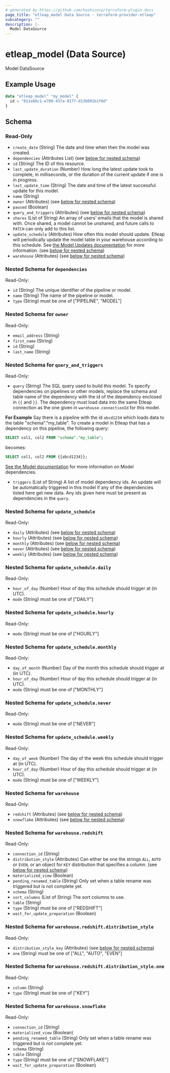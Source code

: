 ```yaml
---
# generated by https://github.com/hashicorp/terraform-plugin-docs
page_title: "etleap_model Data Source - terraform-provider-etleap"
subcategory: ""
description: |-
  Model DataSource
---
```


# etleap_model (Data Source)

Model DataSource

## Example Usage

```terraform
data "etleap_model" "my_model" {
  id = "011e68c1-e700-437a-9177-d13b091b1f0d"
}
```

<!-- schema generated by tfplugindocs -->
## Schema

### Read-Only

- `create_date` (String) The date and time when then the model was created.
- `dependencies` (Attributes List) (see [below for nested schema](#nestedatt--dependencies))
- `id` (String) The ID of this resource.
- `last_update_duration` (Number) How long the latest update took to complete, in milliseconds, or the duration of the current update if one is in progress.
- `last_update_time` (String) The date and time of the latest successful update for this model.
- `name` (String)
- `owner` (Attributes) (see [below for nested schema](#nestedatt--owner))
- `paused` (Boolean)
- `query_and_triggers` (Attributes) (see [below for nested schema](#nestedatt--query_and_triggers))
- `shares` (List of String) An array of users' emails that the model is shared with.  Once shared, a model cannot be unshared, and future calls to `PATCH` can only add to this list.
- `update_schedule` (Attributes) How often this model should update. Etleap will periodically update the model table in your warehouse according to this schedule. See [the Model Updates documentation](https://docs.etleap.com/docs/documentation/ZG9jOjI0MzU2NDY3-introduction-to-models#model-updates) for more information. (see [below for nested schema](#nestedatt--update_schedule))
- `warehouse` (Attributes) (see [below for nested schema](#nestedatt--warehouse))

<a id="nestedatt--dependencies"></a>
### Nested Schema for `dependencies`

Read-Only:

- `id` (String) The unique identifier of the pipeline or model.
- `name` (String) The name of the pipeline or model.
- `type` (String) must be one of ["PIPELINE", "MODEL"]


<a id="nestedatt--owner"></a>
### Nested Schema for `owner`

Read-Only:

- `email_address` (String)
- `first_name` (String)
- `id` (String)
- `last_name` (String)


<a id="nestedatt--query_and_triggers"></a>
### Nested Schema for `query_and_triggers`

Read-Only:

- `query` (String) The SQL query used to build this model. To specify dependencies on pipelines or other models, replace the schema and table name of the dependency with the id of the dependency enclosed in `{{` and `}}`. The dependency must load data into the same Etleap connection as the one given in `warehouse.connectionId` for this model.

**For Example**
Say there is a pipeline with the id `abcd1234` which loads data to the table "schema"."my_table". To create a model in Etleap that has a dependency on this pipeline, the following query:

```sql
SELECT col1, col2 FROM "schema"."my_table";
```

becomes:
```sql
SELECT col1, col2 FROM {{abcd1234}};
```

[See the Model documentation](https://docs.etleap.com/docs/documentation/ZG9jOjI0MzU2NDY3-introduction-to-models#model-dependencies) for more information on Model dependencies.
- `triggers` (List of String) A list of model dependency ids. An update will be automatically triggered in this model if any of the dependencies listed here get new data. Any ids given here must be present as dependencies in the `query`.


<a id="nestedatt--update_schedule"></a>
### Nested Schema for `update_schedule`

Read-Only:

- `daily` (Attributes) (see [below for nested schema](#nestedatt--update_schedule--daily))
- `hourly` (Attributes) (see [below for nested schema](#nestedatt--update_schedule--hourly))
- `monthly` (Attributes) (see [below for nested schema](#nestedatt--update_schedule--monthly))
- `never` (Attributes) (see [below for nested schema](#nestedatt--update_schedule--never))
- `weekly` (Attributes) (see [below for nested schema](#nestedatt--update_schedule--weekly))

<a id="nestedatt--update_schedule--daily"></a>
### Nested Schema for `update_schedule.daily`

Read-Only:

- `hour_of_day` (Number) Hour of day this schedule should trigger at (in UTC).
- `mode` (String) must be one of ["DAILY"]


<a id="nestedatt--update_schedule--hourly"></a>
### Nested Schema for `update_schedule.hourly`

Read-Only:

- `mode` (String) must be one of ["HOURLY"]


<a id="nestedatt--update_schedule--monthly"></a>
### Nested Schema for `update_schedule.monthly`

Read-Only:

- `day_of_month` (Number) Day of the month this schedule should trigger at (in UTC).
- `hour_of_day` (Number) Hour of day this schedule should trigger at (in UTC).
- `mode` (String) must be one of ["MONTHLY"]


<a id="nestedatt--update_schedule--never"></a>
### Nested Schema for `update_schedule.never`

Read-Only:

- `mode` (String) must be one of ["NEVER"]


<a id="nestedatt--update_schedule--weekly"></a>
### Nested Schema for `update_schedule.weekly`

Read-Only:

- `day_of_week` (Number) The day of the week this schedule should trigger at (in UTC).
- `hour_of_day` (Number) Hour of day this schedule should trigger at (in UTC).
- `mode` (String) must be one of ["WEEKLY"]



<a id="nestedatt--warehouse"></a>
### Nested Schema for `warehouse`

Read-Only:

- `redshift` (Attributes) (see [below for nested schema](#nestedatt--warehouse--redshift))
- `snowflake` (Attributes) (see [below for nested schema](#nestedatt--warehouse--snowflake))

<a id="nestedatt--warehouse--redshift"></a>
### Nested Schema for `warehouse.redshift`

Read-Only:

- `connection_id` (String)
- `distribution_style` (Attributes) Can either be one the strings `ALL`, `AUTO` or `EVEN`, or an object for `KEY` distribution that specifies a column. (see [below for nested schema](#nestedatt--warehouse--redshift--distribution_style))
- `materialized_view` (Boolean)
- `pending_renamed_table` (String) Only set when a table rename was triggered but is not complete yet.
- `schema` (String)
- `sort_columns` (List of String) The sort columns to use.
- `table` (String)
- `type` (String) must be one of ["REDSHIFT"]
- `wait_for_update_preparation` (Boolean)

<a id="nestedatt--warehouse--redshift--distribution_style"></a>
### Nested Schema for `warehouse.redshift.distribution_style`

Read-Only:

- `distribution_style_key` (Attributes) (see [below for nested schema](#nestedatt--warehouse--redshift--distribution_style--distribution_style_key))
- `one` (String) must be one of ["ALL", "AUTO", "EVEN"]

<a id="nestedatt--warehouse--redshift--distribution_style--distribution_style_key"></a>
### Nested Schema for `warehouse.redshift.distribution_style.one`

Read-Only:

- `column` (String)
- `type` (String) must be one of ["KEY"]




<a id="nestedatt--warehouse--snowflake"></a>
### Nested Schema for `warehouse.snowflake`

Read-Only:

- `connection_id` (String)
- `materialized_view` (Boolean)
- `pending_renamed_table` (String) Only set when a table rename was triggered but is not complete yet.
- `schema` (String)
- `table` (String)
- `type` (String) must be one of ["SNOWFLAKE"]
- `wait_for_update_preparation` (Boolean)


